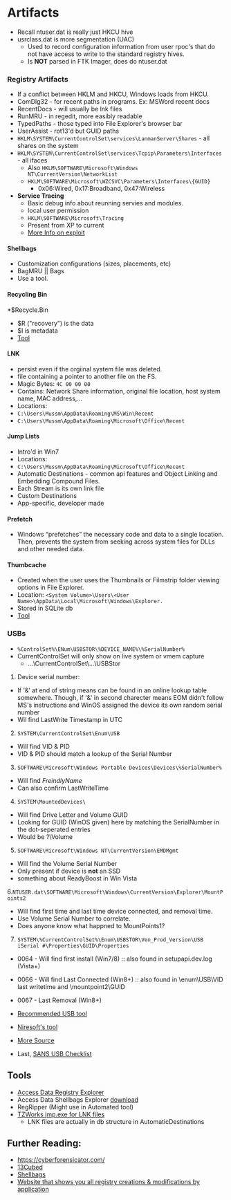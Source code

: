 # Artifacts

* Recall ntuser.dat is really just HKCU hive
* usrclass.dat is more segmentation (UAC)
  * Used to record configuration information from user rpoc's that do not have access to write to the standard registry hives.
  * Is **NOT** parsed in FTK Imager, does do ntuser.dat

### Registry Artifacts

* If a conflict between HKLM and HKCU, Windows loads from HKCU.
* ComDlg32 - for recent paths in programs. Ex: MSWord recent docs
* RecentDocs - will usually be lnk files
* RunMRU - in regedit, more easibly readable
* TypedPaths - those typed into File Explorer's browser bar
* UserAssist - rot13'd but GUID paths
* `HKLM\SYSTEM\CurrentControlSet\services\LanmanServer\Shares` - all shares on the system
* `HKLM\SYSTEM\CurrentControlSet\services\Tcpip\Parameters\Interfaces` - all ifaces
  * Also `HKLM\SOFTWARE\Microsoft\Windows NT\CurrentVersion\NetworkList`
  * `HKLM\SOFTWARE\Microsoft\WZCSVC\Parameters\Interfaces\{GUID}`
    * 0x06:Wired, 0x17:Broadband, 0x47:Wireless
* **Service Tracing**
  * Basic debug info about reunning servies and modules.
  * local user permission
  * `HKLM\SOFTWARE\Microsoft\Tracing`
  * Present from XP to current
  * [More Info on exploit](itm4n.github.io/cve-2020-0668-windows-service-tracing-eop/)
    
#### Shellbags

* Customization configurations (sizes, placements, etc)
* BagMRU || Bags
* Use a tool.

#### Recycling Bin

*$Recycle.Bin
 * $R ("recovery") is the data
 * $I is metadata
* [Tool](https://df-stream.com/recycle-bin-i-parser/)

#### LNK

* persist even if the orgiinal system file was deleted.
* file containing a pointer to another file on the FS.
 * Magic Bytes: `4C 00 00 00`
 * Contains: Network Share information, original file location, host system name, MAC address,...
* Locations:
 * `C:\Users\Mussm\AppData\Roaming\MS\Win\Recent`
 * `C:\Users\Mussm\AppData\Roaming\Microsoft\Office\Recent`

#### Jump Lists

* Intro'd in Win7
* Locations:
 * `C:\Users\Mussm\AppData\Roaming\Microsoft\Office\Recent`
* Automatic Destinations - common api features and Object Linking and Embedding Compound Files.
 * Each Stream is its own link file
* Custom Destinations
 * App-specific, developer made
 
#### Prefetch

* Windows “prefetches” the necessary code and data to a single location. Then, prevents the system from seeking across system files for DLLs and other needed data.

#### Thumbcache

* Created when the user uses the Thumbnails or Filmstrip folder viewing options in File Explorer.
* Location: `<System Volume>\Users\<User Name>\AppData\Local\Microsoft\Windows\Explorer.`
* Stored in SQLite db
* [Tool](https://thumbcacheviewer.github.io/)

### USBs 
* `%ControlSet%\ENum\USBSTOR\%DEVICE_NAME%\%SerialNumber%`
* CurrentControlSet will only show on live system or vmem capture
  * ...\CurrentControlSet\\...\USBStor
 
1.  Device serial number: 
  * If '&' at end of string means can be found in an online lookup table somewhere. Though, if '&' in second charecter means EOM didn't follow MS's instructions and WinOS assigned the device its own random serial number
  * Wil find LastWrite Timestamp in UTC

2. `SYSTEM\CurrentControlSet\Enum\USB`
  * Will find VID & PID
  * VID & PID should match a lookup of the Serial Number

3. `SOFTWARE\Microsoft\Windows Portable Devices\Devices\%SerialNumber%`
  * Will find *FreindlyName*
  * Can also confirm LastWriteTime
  
4. `SYSTEM\MountedDevices\`
  * Will find Drive Letter and Volume GUID
  * Looking for GUID (WinOS given) here by matching the SerialNumber in the dot-seperated entries
  * Would be ?\\Volume
  
5. `SOFTWARE\Microsoft\Windows NT\CurrentVersion\EMDMgmt`
  * Will find the Volume Serial Number
  * Only present if device is **not** an SSD
  * something about ReadyBoost in Win Vista
  
6.`NTUSER.dat\SOFTWARE\Microsoft\Windows\CurrentVersion\Explorer\MountPoints2`
  * Will find first time and last time device connected, and removal time.
  * Use Volume Serial Number to correlate.
  * Does anyone know what happned to MountPoints1?

7. `SYSTEM\%CurrentControlSet%\Enum\USBSTOR\Ven_Prod_Version\USB iSerial #\Properties\GUID\Properties`
  * 0064 - Will find first install (Win7/8) :: also found in setupapi.dev.log (Vista+)
  * 0066 - Will find Last Connected (Win8+) :: also found in \enum\USB\VID last writetime and \mountpoint2\GUID
  * 0067 - Last Removal (Win8+)

* [Recommended USB tool](https://github.com/woanware/usbdeviceforensics)
* [Niresoft's tool](https://www.nirsoft.net/utils/usb_devices_view.html)
* [More Source](https://hatsoffsecurity.com/2014/06/07/usb-forensics-pt-2-vendor-id-vid-product-id-pid/)
* Last, [SANS USB Checklist](https://blogs.sans.org/computer-forensics/files/2009/09/USBKEY-Guide.pdf)

## Tools

* [Access Data Registry Explorer](https://accessdata.com/product-download/registry-viewer-1-8-0-5)
* Access Data Shellbags Explorer [download](https://www.oit.va.gov/Services/TRM/ToolPage.aspx?tid=11030)
* RegRipper (Might use in Automated tool)
* [TZWorks jmp.exe for LNK files](https://tzworks.net/download_links.php)
  * LNK files are actually in db structure in AutomaticDestinations





## Further Reading:
* https://cyberforensicator.com/
* [13Cubed](https://www.youtube.com/watch?v=VYROU-ZwZX8&t=2328s)
* [Shellbags](https://www.sans.org/reading-room/whitepapers/forensics/windows-shellbag-forensics-in-depth-34545)
* [Website that shows you all registry creations & modifications by application](http://greatis.com/pcapps/teamviewer/teamviewerforwindows-11-0-64630.html#rega)

